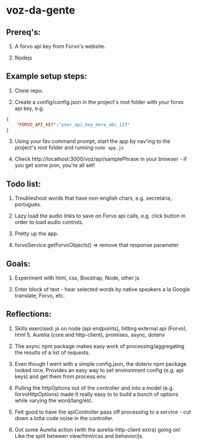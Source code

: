 ﻿# voz-da-gente

## Prereq's:

1. A forvo api key from Forvo's website.

2. Nodejs

## Example setup steps:
1. Clone repo.

2. Create a config/config.json in the project's root folder with your forvo api key, e.g.
```json
{
    "FORVO_API_KEY":"your_api_key_here_abc_123"
}
```

3. Using your fav command prompt, start the app by nav'ing to the project's root folder and running `node app.js` 

4. Check http://localhost:3000/voz/api/samplePhrase in your browser - if you get some json, you're all set!

## Todo list:
1. Troubleshoot words that have non-english chars, e.g. secretária, português.

2. Lazy load the audio links to save on Forvo api calls, e.g. click button in order to load audio controls.

3. Pretty up the app.

4. forvoService.getForvoObjects() => remove that response parameter

## Goals: 

1. Experiment with html, css, Boostrap, Node, other js

2. Enter block of text - hear selected words by native speakers a la Google translate, Forvo, etc.

## Reflections:
1. Skills exercised: js on node (api endpoints), hitting external api (Forvo), html 5, Aurelia (core and http-client), promises, async, dotenv 

2. The async npm package makes easy work of processing/aggregating the results of a list of requests.

3. Even though I went with a simple config.json, the dotenv npm package looked nice. Provides an easy way to set environment config (e.g. api keys) and get them from process.env.

4. Pulling the httpOptions out of the controller and into a model (e.g. forvoHttpOptions) made it really easy to to build a bunch of options while varying the word/lang/etc.

5. Felt good to have the apiController pass off processing to a service - cut down a lotta code noise in the controller.

6. Got some Aurelia action (with the aurelia-http-client extra) going on! Like the split between view/html/css and behavior/js.
